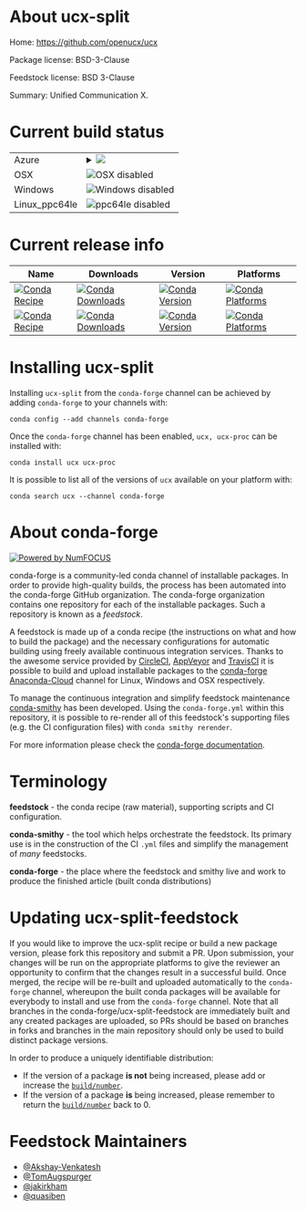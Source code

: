 About ucx-split
===============

Home: https://github.com/openucx/ucx

Package license: BSD-3-Clause

Feedstock license: BSD 3-Clause

Summary: Unified Communication X.



Current build status
====================


<table>
    
  <tr>
    <td>Azure</td>
    <td>
      <details>
        <summary>
          <a href="https://dev.azure.com/conda-forge/feedstock-builds/_build/latest?definitionId=7481&branchName=master">
            <img src="https://dev.azure.com/conda-forge/feedstock-builds/_apis/build/status/ucx-split-feedstock?branchName=master">
          </a>
        </summary>
        <table>
          <thead><tr><th>Variant</th><th>Status</th></tr></thead>
          <tbody><tr>
              <td>linux_cuda_compiler_version10.0</td>
              <td>
                <a href="https://dev.azure.com/conda-forge/feedstock-builds/_build/latest?definitionId=7481&branchName=master">
                  <img src="https://dev.azure.com/conda-forge/feedstock-builds/_apis/build/status/ucx-split-feedstock?branchName=master&jobName=linux&configuration=linux_cuda_compiler_version10.0" alt="variant">
                </a>
              </td>
            </tr><tr>
              <td>linux_cuda_compiler_version10.1</td>
              <td>
                <a href="https://dev.azure.com/conda-forge/feedstock-builds/_build/latest?definitionId=7481&branchName=master">
                  <img src="https://dev.azure.com/conda-forge/feedstock-builds/_apis/build/status/ucx-split-feedstock?branchName=master&jobName=linux&configuration=linux_cuda_compiler_version10.1" alt="variant">
                </a>
              </td>
            </tr><tr>
              <td>linux_cuda_compiler_version10.2</td>
              <td>
                <a href="https://dev.azure.com/conda-forge/feedstock-builds/_build/latest?definitionId=7481&branchName=master">
                  <img src="https://dev.azure.com/conda-forge/feedstock-builds/_apis/build/status/ucx-split-feedstock?branchName=master&jobName=linux&configuration=linux_cuda_compiler_version10.2" alt="variant">
                </a>
              </td>
            </tr><tr>
              <td>linux_cuda_compiler_version9.2</td>
              <td>
                <a href="https://dev.azure.com/conda-forge/feedstock-builds/_build/latest?definitionId=7481&branchName=master">
                  <img src="https://dev.azure.com/conda-forge/feedstock-builds/_apis/build/status/ucx-split-feedstock?branchName=master&jobName=linux&configuration=linux_cuda_compiler_version9.2" alt="variant">
                </a>
              </td>
            </tr><tr>
              <td>linux_cuda_compiler_versionNone</td>
              <td>
                <a href="https://dev.azure.com/conda-forge/feedstock-builds/_build/latest?definitionId=7481&branchName=master">
                  <img src="https://dev.azure.com/conda-forge/feedstock-builds/_apis/build/status/ucx-split-feedstock?branchName=master&jobName=linux&configuration=linux_cuda_compiler_versionNone" alt="variant">
                </a>
              </td>
            </tr>
          </tbody>
        </table>
      </details>
    </td>
  </tr>
  <tr>
    <td>OSX</td>
    <td>
      <img src="https://img.shields.io/badge/OSX-disabled-lightgrey.svg" alt="OSX disabled">
    </td>
  </tr>
  <tr>
    <td>Windows</td>
    <td>
      <img src="https://img.shields.io/badge/Windows-disabled-lightgrey.svg" alt="Windows disabled">
    </td>
  </tr>
  <tr>
    <td>Linux_ppc64le</td>
    <td>
      <img src="https://img.shields.io/badge/ppc64le-disabled-lightgrey.svg" alt="ppc64le disabled">
    </td>
  </tr>
</table>

Current release info
====================

| Name | Downloads | Version | Platforms |
| --- | --- | --- | --- |
| [![Conda Recipe](https://img.shields.io/badge/recipe-ucx-green.svg)](https://anaconda.org/conda-forge/ucx) | [![Conda Downloads](https://img.shields.io/conda/dn/conda-forge/ucx.svg)](https://anaconda.org/conda-forge/ucx) | [![Conda Version](https://img.shields.io/conda/vn/conda-forge/ucx.svg)](https://anaconda.org/conda-forge/ucx) | [![Conda Platforms](https://img.shields.io/conda/pn/conda-forge/ucx.svg)](https://anaconda.org/conda-forge/ucx) |
| [![Conda Recipe](https://img.shields.io/badge/recipe-ucx--proc-green.svg)](https://anaconda.org/conda-forge/ucx-proc) | [![Conda Downloads](https://img.shields.io/conda/dn/conda-forge/ucx-proc.svg)](https://anaconda.org/conda-forge/ucx-proc) | [![Conda Version](https://img.shields.io/conda/vn/conda-forge/ucx-proc.svg)](https://anaconda.org/conda-forge/ucx-proc) | [![Conda Platforms](https://img.shields.io/conda/pn/conda-forge/ucx-proc.svg)](https://anaconda.org/conda-forge/ucx-proc) |

Installing ucx-split
====================

Installing `ucx-split` from the `conda-forge` channel can be achieved by adding `conda-forge` to your channels with:

```
conda config --add channels conda-forge
```

Once the `conda-forge` channel has been enabled, `ucx, ucx-proc` can be installed with:

```
conda install ucx ucx-proc
```

It is possible to list all of the versions of `ucx` available on your platform with:

```
conda search ucx --channel conda-forge
```


About conda-forge
=================

[![Powered by NumFOCUS](https://img.shields.io/badge/powered%20by-NumFOCUS-orange.svg?style=flat&colorA=E1523D&colorB=007D8A)](http://numfocus.org)

conda-forge is a community-led conda channel of installable packages.
In order to provide high-quality builds, the process has been automated into the
conda-forge GitHub organization. The conda-forge organization contains one repository
for each of the installable packages. Such a repository is known as a *feedstock*.

A feedstock is made up of a conda recipe (the instructions on what and how to build
the package) and the necessary configurations for automatic building using freely
available continuous integration services. Thanks to the awesome service provided by
[CircleCI](https://circleci.com/), [AppVeyor](https://www.appveyor.com/)
and [TravisCI](https://travis-ci.com/) it is possible to build and upload installable
packages to the [conda-forge](https://anaconda.org/conda-forge)
[Anaconda-Cloud](https://anaconda.org/) channel for Linux, Windows and OSX respectively.

To manage the continuous integration and simplify feedstock maintenance
[conda-smithy](https://github.com/conda-forge/conda-smithy) has been developed.
Using the ``conda-forge.yml`` within this repository, it is possible to re-render all of
this feedstock's supporting files (e.g. the CI configuration files) with ``conda smithy rerender``.

For more information please check the [conda-forge documentation](https://conda-forge.org/docs/).

Terminology
===========

**feedstock** - the conda recipe (raw material), supporting scripts and CI configuration.

**conda-smithy** - the tool which helps orchestrate the feedstock.
                   Its primary use is in the construction of the CI ``.yml`` files
                   and simplify the management of *many* feedstocks.

**conda-forge** - the place where the feedstock and smithy live and work to
                  produce the finished article (built conda distributions)


Updating ucx-split-feedstock
============================

If you would like to improve the ucx-split recipe or build a new
package version, please fork this repository and submit a PR. Upon submission,
your changes will be run on the appropriate platforms to give the reviewer an
opportunity to confirm that the changes result in a successful build. Once
merged, the recipe will be re-built and uploaded automatically to the
`conda-forge` channel, whereupon the built conda packages will be available for
everybody to install and use from the `conda-forge` channel.
Note that all branches in the conda-forge/ucx-split-feedstock are
immediately built and any created packages are uploaded, so PRs should be based
on branches in forks and branches in the main repository should only be used to
build distinct package versions.

In order to produce a uniquely identifiable distribution:
 * If the version of a package **is not** being increased, please add or increase
   the [``build/number``](https://conda.io/docs/user-guide/tasks/build-packages/define-metadata.html#build-number-and-string).
 * If the version of a package **is** being increased, please remember to return
   the [``build/number``](https://conda.io/docs/user-guide/tasks/build-packages/define-metadata.html#build-number-and-string)
   back to 0.

Feedstock Maintainers
=====================

* [@Akshay-Venkatesh](https://github.com/Akshay-Venkatesh/)
* [@TomAugspurger](https://github.com/TomAugspurger/)
* [@jakirkham](https://github.com/jakirkham/)
* [@quasiben](https://github.com/quasiben/)

